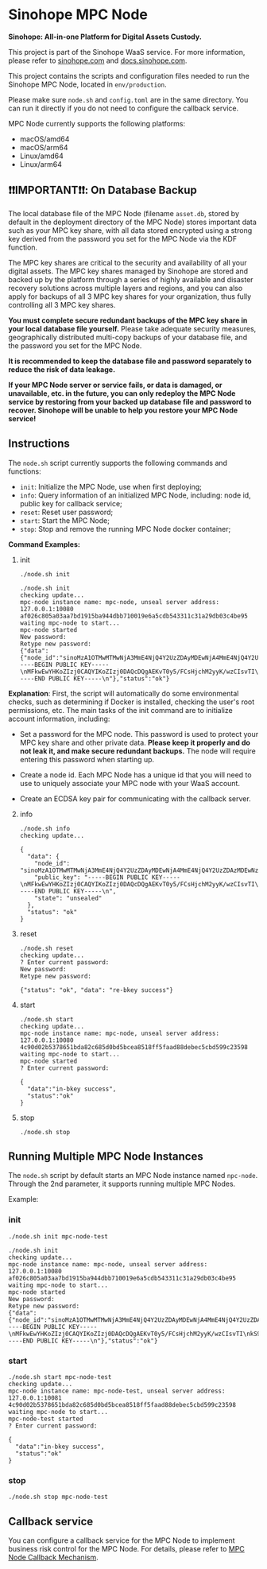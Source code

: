 # Sinohope MPC Node 

**Sinohope: All-in-one Platform for Digital Assets Custody.**

This project is part of the Sinohope WaaS service. For more information, please refer to [sinohope.com](https://www.sinohope.com/) and [docs.sinohope.com](https://docs.sinohope.com/).

This project contains the scripts and configuration files needed to run the Sinohope MPC Node, located in `env/production`. 

Please make sure `node.sh` and `config.toml` are in the same directory. You can run it directly if you do not need to configure the callback service.

MPC Node currently supports the following platforms:

+ macOS/amd64
+ macOS/arm64  
+ Linux/amd64
+ Linux/arm64


## ❗️❗️IMPORTANT❗️❗️: On Database Backup

The local database file of the MPC Node (filename `asset.db`, stored by default in the deployment directory of the MPC Node) stores important data such as your MPC key share, with all data stored encrypted using a strong key derived from the password you set for the MPC Node via the KDF function. 

The MPC key shares are critical to the security and availability of all your digital assets. The MPC key shares managed by Sinohope are stored and backed up by the platform through a series of highly available and disaster recovery solutions across multiple layers and regions, and you can also apply for backups of all 3 MPC key shares for your organization, thus fully controlling all 3 MPC key shares.

**You must complete secure redundant backups of the MPC key share in your local database file yourself.** Please take adequate security measures, geographically distributed multi-copy backups of your database file, and the password you set for the MPC Node.

**It is recommended to keep the database file and password separately to reduce the risk of data leakage.**

**If your MPC Node server or service fails, or data is damaged, or unavailable, etc. in the future, you can only redeploy the MPC Node service by restoring from your backed up database file and password to recover. Sinohope will be unable to help you restore your MPC Node service!**

## Instructions

The `node.sh` script currently supports the following commands and functions:

- `init`: Initialize the MPC Node, use when first deploying;
- `info`: Query information of an initialized MPC Node, including: node id, public key for callback service;
- `reset`: Reset user password; 
- `start`: Start the MPC Node;
- `stop`: Stop and remove the running MPC Node docker container;

**Command Examples:**

1. init

   ```
   ./node.sh init
   ```

   ```
   ./node.sh init
   checking update...
   mpc-node instance name: mpc-node, unseal server address: 127.0.0.1:10080
   af026c805a03aa7bd1915ba944dbb710019e6a5cdb543311c31a29db03c4be95
   waiting mpc-node to start...
   mpc-node started
   New password:
   Retype new password:
   {"data":{"node_id":"sinoMzA1OTMwMTMwNjA3MmE4NjQ4Y2UzZDAyMDEwNjA4MmE4NjQ4Y2UzZDAzMDEwNzAzNDIwMDA0MmFmNGY0Y2I5ZmM1MGFjMWUzNzIxMzM2Y2IyMmJmYzMzMDg4YjJmNGM4OTEyZjZhNDE4ZmNlY2JmZWFhMzIwMjNlMzg0MGE1YjBkODI3YWE5ODE1N2Y1MTE5Y2M2YTdiYzQ2NWNmN2EzNzc0MTkwNjdmYzc5ZGNjMjQ0YjgxZTU=","public_key":"-----BEGIN PUBLIC KEY-----\nMFkwEwYHKoZIzj0CAQYIKoZIzj0DAQcDQgAEKvT0y5/FCsHjchM2yyK/wzCIsvTI\nkS9qQY/Oy/6qMgI+OEClsNgnqpgVf1EZzGp7xGXPejd0GQZ/x53MJEuB5Q==\n-----END PUBLIC KEY-----\n"},"status":"ok"}
   ```

  **Explanation**: First, the script will automatically do some environmental checks, such as determining if Docker is installed, checking the user's root permissions, etc. The main tasks of the init command are to initialize account information, including:

   - Set a password for the MPC node. This password is used to protect your MPC key share and other private data. **Please keep it properly and do not leak it, and make secure redundant backups.** The node will require entering this password when starting up.

   - Create a node id. Each MPC Node has a unique id that you will need to use to uniquely associate your MPC node with your WaaS account.

   - Create an ECDSA key pair for communicating with the callback server.

2. info

   ```
   ./node.sh info   
   checking update...
   ```

   ```
   {
     "data": {
       "node_id": "sinoMzA1OTMwMTMwNjA3MmE4NjQ4Y2UzZDAyMDEwNjA4MmE4NjQ4Y2UzZDAzMDEwNzAzNDIwMDA0MmFmNGY0Y2I5ZmM1MGFjMWUzNzIxMzM2Y2IyMmJmYzMzMDg4YjJmNGM4OTEyZjZhNDE4ZmNlY2JmZWFhMzIwMjNlMzg0MGE1YjBkODI3YWE5ODE1N2Y1MTE5Y2M2YTdiYzQ2NWNmN2EzNzc0MTkwNjdmYzc5ZGNjMjQ0YjgxZTU=",
       "public_key": "-----BEGIN PUBLIC KEY-----\nMFkwEwYHKoZIzj0CAQYIKoZIzj0DAQcDQgAEKvT0y5/FCsHjchM2yyK/wzCIsvTI\nkS9qQY/Oy/6qMgI+OEClsNgnqpgVf1EZzGp7xGXPejd0GQZ/x53MJEuB5Q==\n-----END PUBLIC KEY-----\n",
       "state": "unsealed"
     },
     "status": "ok"
   }
   ```

3. reset

   ```
   ./node.sh reset
   checking update...
   ? Enter current password: 
   New password:
   Retype new password:
   ```

   ```
   {"status": "ok", "data": "re-bkey success"}
   ```


4. start

   ```
   ./node.sh start
   checking update...
   mpc-node instance name: mpc-node, unseal server address: 127.0.0.1:10080
   4c90d02b5378651bda82c685d0bd5bcea8518ff5faad88debec5cbd599c23598
   waiting mpc-node to start...
   mpc-node started
   ? Enter current password: 
   ```

   ```
   {
     "data":"in-bkey success",
     "status":"ok"
   }
   ```


5. stop

   ```
   ./node.sh stop
   ```

## Running Multiple MPC Node Instances  

The `node.sh` script by default starts an MPC Node instance named `npc-node`. Through the 2nd parameter, it supports running multiple MPC Nodes.

Example: 

### init

```
./node.sh init mpc-node-test
```

```
./node.sh init
checking update...
mpc-node instance name: mpc-node, unseal server address: 127.0.0.1:10080
af026c805a03aa7bd1915ba944dbb710019e6a5cdb543311c31a29db03c4be95
waiting mpc-node to start...
mpc-node started
New password:
Retype new password:
{"data":{"node_id":"sinoMzA1OTMwMTMwNjA3MmE4NjQ4Y2UzZDAyMDEwNjA4MmE4NjQ4Y2UzZDAzMDEwNzAzNDIwMDA0MmFmNGY0Y2I5ZmM1MGFjMWUzNzIxMzM2Y2IyMmJmYzMzMDg4YjJmNGM4OTEyZjZhNDE4ZmNlY2JmZWFhMzIwMjNlMzg0MGE1YjBkODI3YWE5ODE1N2Y1MTE5Y2M2YTdiYzQ2NWNmN2EzNzc0MTkwNjdmYzc5ZGNjMjQ0YjgxZTU=","public_key":"-----BEGIN PUBLIC KEY-----\nMFkwEwYHKoZIzj0CAQYIKoZIzj0DAQcDQgAEKvT0y5/FCsHjchM2yyK/wzCIsvTI\nkS9qQY/Oy/6qMgI+OEClsNgnqpgVf1EZzGp7xGXPejd0GQZ/x53MJEuB5Q==\n-----END PUBLIC KEY-----\n"},"status":"ok"}
```

### start

```
./node.sh start mpc-node-test 
checking update...
mpc-node instance name: mpc-node-test, unseal server address: 127.0.0.1:10081
4c90d02b5378651bda82c685d0bd5bcea8518ff5faad88debec5cbd599c23598
waiting mpc-node to start...
mpc-node-test started
? Enter current password:  
```

```
{
  "data":"in-bkey success",    
  "status":"ok"
}
```

### stop

```
./node.sh stop mpc-node-test
```

## Callback service


You can configure a callback service for the MPC Node to implement business risk control for the MPC Node. For details, please refer to [MPC Node Callback Mechanism](https://docs.sinohope.com/docs/develop/mpc-waas-api/quick-start/qs-2-node#4-mpc-node%E5%9B%9E%E8%B0%83%E6%9C%BA%E5%88%B6).